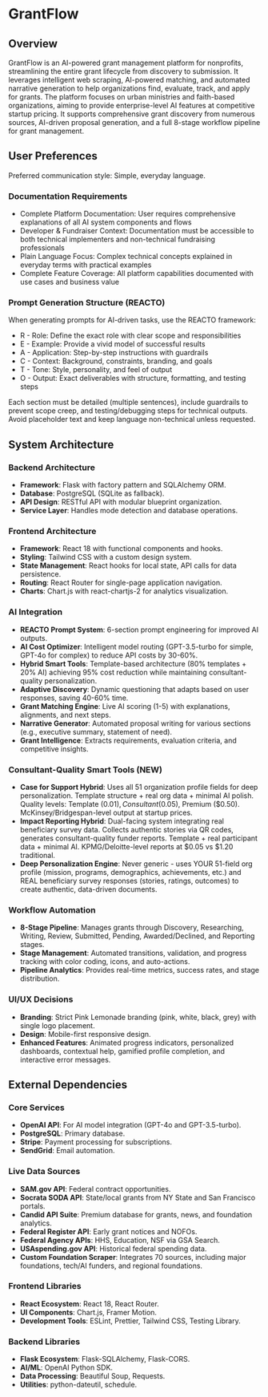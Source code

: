 # GrantFlow

## Overview
GrantFlow is an AI-powered grant management platform for nonprofits, streamlining the entire grant lifecycle from discovery to submission. It leverages intelligent web scraping, AI-powered matching, and automated narrative generation to help organizations find, evaluate, track, and apply for grants. The platform focuses on urban ministries and faith-based organizations, aiming to provide enterprise-level AI features at competitive startup pricing. It supports comprehensive grant discovery from numerous sources, AI-driven proposal generation, and a full 8-stage workflow pipeline for grant management.

## User Preferences
Preferred communication style: Simple, everyday language.

### Documentation Requirements
- Complete Platform Documentation: User requires comprehensive explanations of all AI system components and flows
- Developer & Fundraiser Context: Documentation must be accessible to both technical implementers and non-technical fundraising professionals
- Plain Language Focus: Complex technical concepts explained in everyday terms with practical examples
- Complete Feature Coverage: All platform capabilities documented with use cases and business value

### Prompt Generation Structure (REACTO)
When generating prompts for AI-driven tasks, use the REACTO framework:
- R - Role: Define the exact role with clear scope and responsibilities
- E - Example: Provide a vivid model of successful results
- A - Application: Step-by-step instructions with guardrails
- C - Context: Background, constraints, branding, and goals
- T - Tone: Style, personality, and feel of output
- O - Output: Exact deliverables with structure, formatting, and testing steps

Each section must be detailed (multiple sentences), include guardrails to prevent scope creep, and testing/debugging steps for technical outputs. Avoid placeholder text and keep language non-technical unless requested.

## System Architecture

### Backend Architecture
- **Framework**: Flask with factory pattern and SQLAlchemy ORM.
- **Database**: PostgreSQL (SQLite as fallback).
- **API Design**: RESTful API with modular blueprint organization.
- **Service Layer**: Handles mode detection and database operations.

### Frontend Architecture
- **Framework**: React 18 with functional components and hooks.
- **Styling**: Tailwind CSS with a custom design system.
- **State Management**: React hooks for local state, API calls for data persistence.
- **Routing**: React Router for single-page application navigation.
- **Charts**: Chart.js with react-chartjs-2 for analytics visualization.

### AI Integration
- **REACTO Prompt System**: 6-section prompt engineering for improved AI outputs.
- **AI Cost Optimizer**: Intelligent model routing (GPT-3.5-turbo for simple, GPT-4o for complex) to reduce API costs by 30-60%.
- **Hybrid Smart Tools**: Template-based architecture (80% templates + 20% AI) achieving 95% cost reduction while maintaining consultant-quality personalization.
- **Adaptive Discovery**: Dynamic questioning that adapts based on user responses, saving 40-60% time.
- **Grant Matching Engine**: Live AI scoring (1-5) with explanations, alignments, and next steps.
- **Narrative Generator**: Automated proposal writing for various sections (e.g., executive summary, statement of need).
- **Grant Intelligence**: Extracts requirements, evaluation criteria, and competitive insights.

### Consultant-Quality Smart Tools (NEW)
- **Case for Support Hybrid**: Uses all 51 organization profile fields for deep personalization. Template structure + real org data + minimal AI polish. Quality levels: Template ($0.01), Consultant ($0.05), Premium ($0.50). McKinsey/Bridgespan-level output at startup prices.
- **Impact Reporting Hybrid**: Dual-facing system integrating real beneficiary survey data. Collects authentic stories via QR codes, generates consultant-quality funder reports. Template + real participant data + minimal AI. KPMG/Deloitte-level reports at $0.05 vs $1.20 traditional.
- **Deep Personalization Engine**: Never generic - uses YOUR 51-field org profile (mission, programs, demographics, achievements, etc.) and REAL beneficiary survey responses (stories, ratings, outcomes) to create authentic, data-driven documents.

### Workflow Automation
- **8-Stage Pipeline**: Manages grants through Discovery, Researching, Writing, Review, Submitted, Pending, Awarded/Declined, and Reporting stages.
- **Stage Management**: Automated transitions, validation, and progress tracking with color coding, icons, and auto-actions.
- **Pipeline Analytics**: Provides real-time metrics, success rates, and stage distribution.

### UI/UX Decisions
- **Branding**: Strict Pink Lemonade branding (pink, white, black, grey) with single logo placement.
- **Design**: Mobile-first responsive design.
- **Enhanced Features**: Animated progress indicators, personalized dashboards, contextual help, gamified profile completion, and interactive error messages.

## External Dependencies

### Core Services
- **OpenAI API**: For AI model integration (GPT-4o and GPT-3.5-turbo).
- **PostgreSQL**: Primary database.
- **Stripe**: Payment processing for subscriptions.
- **SendGrid**: Email automation.

### Live Data Sources
- **SAM.gov API**: Federal contract opportunities.
- **Socrata SODA API**: State/local grants from NY State and San Francisco portals.
- **Candid API Suite**: Premium database for grants, news, and foundation analytics.
- **Federal Register API**: Early grant notices and NOFOs.
- **Federal Agency APIs**: HHS, Education, NSF via GSA Search.
- **USAspending.gov API**: Historical federal spending data.
- **Custom Foundation Scraper**: Integrates 70 sources, including major foundations, tech/AI funders, and regional foundations.

### Frontend Libraries
- **React Ecosystem**: React 18, React Router.
- **UI Components**: Chart.js, Framer Motion.
- **Development Tools**: ESLint, Prettier, Tailwind CSS, Testing Library.

### Backend Libraries
- **Flask Ecosystem**: Flask-SQLAlchemy, Flask-CORS.
- **AI/ML**: OpenAI Python SDK.
- **Data Processing**: Beautiful Soup, Requests.
- **Utilities**: python-dateutil, schedule.
